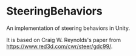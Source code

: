 # SteeringBehaviors

An implementation of steering behaviors in Unity.

It is based on Craig W. Reynolds's paper from https://www.red3d.com/cwr/steer/gdc99/.
